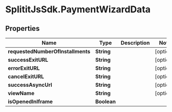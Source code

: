 # SplititJsSdk.PaymentWizardData

## Properties

Name | Type | Description | Notes
------------ | ------------- | ------------- | -------------
**requestedNumberOfInstallments** | **String** |  | [optional] 
**successExitURL** | **String** |  | [optional] 
**errorExitURL** | **String** |  | [optional] 
**cancelExitURL** | **String** |  | [optional] 
**successAsyncUrl** | **String** |  | [optional] 
**viewName** | **String** |  | [optional] 
**isOpenedInIframe** | **Boolean** |  | 


